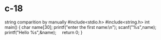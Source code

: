 # c-18
string comparition by manually
#include<stdio.h>
#include<string.h>
int main()
{
    char name[30];
    printf("enter the first name:\n");
    scanf("%s",name);
    printf("Hello %s",&name);
    return 0;
}
